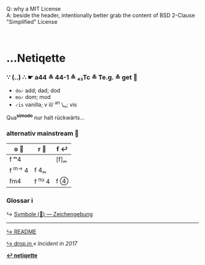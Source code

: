 Q: why a MIT License  
A: beside the header, intentionally better grab the content of BSD 2-Clause "Simplified" License


<br>

# …Netiqette
### ∵ (‥) ∴ ☛ a44 ≛ 44-1 ≛ ₄₃Tc ≛ Te.g. ≛ get :popcorn:

* `do✓` add; dad; dod
* `mo✓` dom; mod
* `✓is` vanilla; v il/ <sup>an</sup> \ₗₐ; vis

Qua<sup>**simodo**</sup> nur halt rückwärts…


### alternativ mainstream :8ball:

| o :repeat_one: | r :checkered_flag: | f :leftwards_arrow_with_hook: |
| --- | -- | -- |
| f ᵐ4 | | [f]ₘ |
| f <sup>m→</sup> 4 | f 4ₘ | |
| fm4 | f <sup>nu</sup> 4 | f ④ |


### Glossar :information_source:

:arrow_right_hook: [ Symbole \(:pregnant_woman:\) — Zeichengebung ](./pool/0×UTF-8.md)


---
[ :arrow_right_hook: README ](./README.md)

[ :arrow_right_hook: drop.in ](./drop_in.md) _« Incident in 2017_

**[ :leftwards_arrow_with_hook: netiqette ](./netiqette.md)**
